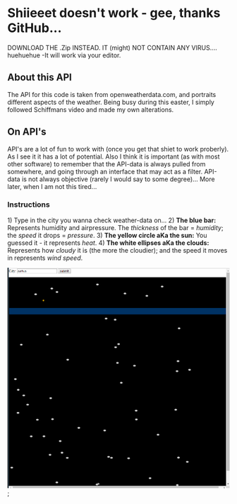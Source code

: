 <h1>Shiieeet doesn't work - gee, thanks GitHub...</h1>

DOWNLOAD THE .Zip INSTEAD. IT (might) NOT CONTAIN ANY VIRUS.... huehuehue
-It will work via your editor.

<h2>About this API</h2>
The API for this code is taken from openweatherdata.com, and portraits different aspects of the weather. Being busy during this easter, I simply followed Schiffmans video and made my own alterations.

<h2>On API's</h2>
API's are a lot of fun to work with (once you get that shiet to work proberly). As I see it it has a lot of potential.
Also I think it is important (as with most other software) to remember that the API-data is always pulled from somewhere, and going through an interface that may act as a filter.
API-data is not always objective (rarely I would say to some degree)... More later, when I am not this tired...

<h3>Instructions</h3>
1) Type in the city you wanna check weather-data on...
2) <b>The blue bar:</b> Represents humidity and airpressure. The <i>thickness</i> of the bar = <i>humidity</i>; the <i>speed</i> it drops = <i>pressure</i>.
3) <b>The yellow circle aKa the sun:</b> You guessed it - it represents <i>heat</i>.
4) <b>The white ellipses aKa the clouds:</b> Represents how <i>cloudy</i> it is (the more the cloudier); and the speed it moves in represents <i>wind speed</i>.


![screenshot](https://github.com/LurdKek/AP2017/blob/gh-pages/miniex09/Capture10.PNG?raw=true);
